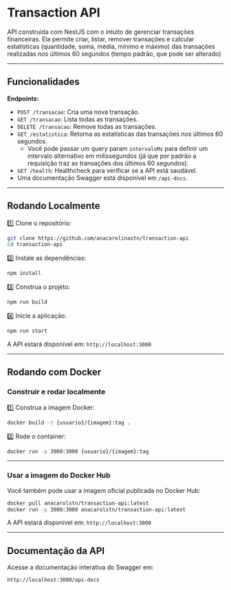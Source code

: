 
# Transaction API

API construída com NestJS com o intuito de gerenciar transações financeiras. Ela permite criar, listar, remover transações e calcular estatísticas (quantidade, soma, média, mínimo e máximo) das transações realizadas nos últimos 60 segundos (tempo padrão, que pode ser alterado)

---

## Funcionalidades

**Endpoints:**

- `POST /transacao`: Cria uma nova transação.
- `GET /transacao`: Lista todas as transações.
- `DELETE /transacao`: Remove todas as transações.
- `GET /estatistica`: Retorna as estatísticas das transações nos últimos 60 segundos.  
  - Você pode passar um query param `intervaloMs` para definir um intervalo alternativo em milissegundos (já que por padrão a requisição traz as transações dos últimos 60 segundos).
- `GET /health`: Healthcheck para verificar se a API está saudável.
- Uma documentação Swagger está disponível em `/api-docs`.

---

## Rodando Localmente

1️⃣ Clone o repositório:

```bash
git clone https://github.com/anacarolinastn/transaction-api
cd transaction-api
```

2️⃣ Instale as dependências:

```bash
npm install
```

3️⃣ Construa o projeto:

```bash
npm run build
```

4️⃣ Inicie a aplicação:

```bash
npm run start
```

A API estará disponível em: `http://localhost:3000`

---

## Rodando com Docker

### Construir e rodar localmente

1️⃣ Construa a imagem Docker:

```bash
docker build -t {usuario}/{imagem}:tag .
```

2️⃣ Rode o container:

```bash
docker run -p 3000:3000 {usuario}/{imagem}:tag
```

---

### Usar a imagem do Docker Hub

Você também pode usar a imagem oficial publicada no Docker Hub:

```bash
docker pull anacarolstn/transaction-api:latest
docker run -p 3000:3000 anacarolstn/transaction-api:latest
```

A API estará disponível em: `http://localhost:3000`

---

## Documentação da API

Acesse a documentação interativa do Swagger em:

```bash
http://localhost:3000/api-docs
```
